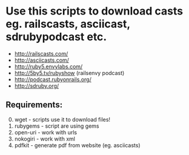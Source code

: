 Use this scripts to download casts eg. railscasts, asciicast, sdrubypodcast etc.
====================

* http://railscasts.com/
* http://asciicasts.com/
* http://ruby5.envylabs.com/
* http://5by5.tv/rubyshow (railsenvy podcast)
* http://podcast.rubyonrails.org/
* http://sdruby.org/

Requirements:
--------------------
0. wget	-	scripts use it to download files!
1. rubygems	-	script are using gems
2. open-uri	-	work with urls
3. nokogiri	-	work with xml
4. pdfkit	-	generate pdf from website (eg. asciicasts)
